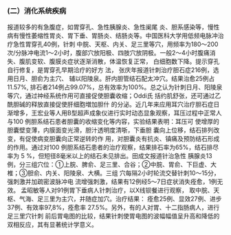 ###   (二）消化系统疾病

  报道较多的有急腹症，如胃穿孔、急性胰腺炎、急性阑尾 炎、胆系感染等，慢性病有慢性萎缩性胃炎、胃下垂、胃肠炎、结肠炎等。中国医科大学用低频电脉冲治疗急性胃穿孔40例，针刺 中脘、天枢、内关、足三里等穴，用频率为180〜200次/分脉冲电流1〜2小时，腹部穴放阳极、四肢穴放阴极。一般2〜4小时腹痛消失、腹肌变软、腹膜炎症状逐渐消散，体温恢复正常，  白细胞数下降。提示穿孔自行修复，是胃穿孔早期洽疗的好方 法， 张庆年报道针刺治疗胆石症216例，选用日月、胆俞为主穴、 辅以阳陵泉。肝内胆管结石配太冲穴。结果治愈25例占11.57%,  排石者214例占99.07%，总有效率为100%。总之认为针刺日月、阳陵泉等穴，通过祌经系统作用可直接促使胆囊收缩；Oddi氏 括约肌舒张，还可通过乙酰胆碱的释放直接促使肝细胞増加胆什 的分泌。近几年来应用耳穴治疗胆石症日渐增多，王宏业等人用B型超声成象仪进行实时动态显象观察，耳压过程中正常人与100 例胆系结石患者胆囊的收缩变化等内容，实验结果表明：耳压可  使增厚的胆囊壁变薄，内膜面变光滑，胆汁透明度清哳，下垂胆 囊向上位移，结石排列改变，有促使病变胆囊向正常逆转的作 用，对胆囊炎有抗炎、镇痛及预防结石形成的作用。通过对100 例胆系结石患者的治疗观察，结果排石率为65%，结石排尽率为 5 %，但短径8毫米以上的结石未见排出。田成文报道针治急性 胰腺炎13例，分三组穴位：①上脘、脾俞、足三里、合谷；②中脘、胃俞、下巨虚、大椎；③胆俞、内关、阳陵泉、大横。三组  穴每隔2小时轮流交替针刺10〜15分，强刺激并加疏密波脉冲电 流增强刺激，结果有12例经5〜7日症状消失痊愈，1例无效。 孟昭敏等人对91例胃下垂病人针刺治疗，以X线钡餐进行观察， 取中脘、天枢、气海、足三里为主穴，并随症加穴。治疗结果： 痊愈25例、显效27例、进步37例、有效率97,8%，痊愈率 27.5%。另外，有的人对胃、十二指肠病人，进行足三里穴针刺 前后胃电图的比较，结果针刺使胃电图的波幅幅值呈升高和降低的双相反应，其有显著统计学意义。
